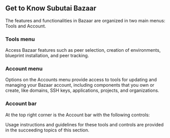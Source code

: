 ## Get to Know Subutai Bazaar
The features and functionalities in Bazaar are organized in two main menus: Tools and Account.





### Tools menu
Access Bazaar features such as peer selection, creation of environments, blueprint installation, and peer tracking.


### Account menu
Options on the Accounts menu provide access to tools for updating and managing your Bazaar account, including components that you own or create, like domains, SSH keys, applications, projects, and organizations.


### Account bar
At the top right corner is the Account bar with the following controls:


Usage instructions and guidelines for these tools and controls are provided in the succeeding topics of this section.
